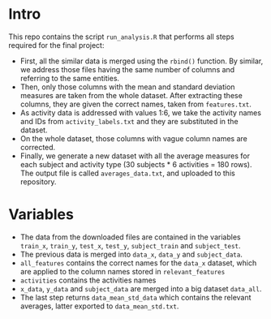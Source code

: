 # Intro

This repo contains the script `run_analysis.R` that performs all steps required for the final project:

* First, all the similar data is merged using the `rbind()` function. By similar, we address those files having the same number of columns and referring to the same entities.
* Then, only those columns with the mean and standard deviation measures are taken from the whole dataset. After extracting these columns, they are given the correct names, taken from `features.txt`.
* As activity data is addressed with values 1:6, we take the activity names and IDs from `activity_labels.txt` and they are substituted in the dataset.
* On the whole dataset, those columns with vague column names are corrected.
* Finally, we generate a new dataset with all the average measures for each subject and activity type (30 subjects * 6 activities = 180 rows). The output file is called `averages_data.txt`, and uploaded to this repository.

# Variables

* The data from the downloaded files are contained in the variables `train_x`, `train_y`, `test_x`, `test_y`, `subject_train` and `subject_test`.
* The previous data is merged into `data_x`, `data_y` and `subject_data`. 
* `all_features` contains the correct names for the `data_x` dataset, which are applied to the column names stored in `relevant_features`
* `activities` contains the activities names
* `x_data`, `y_data` and `subject_data` are merged into a big dataset `data_all`.
* The last step returns `data_mean_std_data` which contains the relevant averages, latter exported to `data_mean_std.txt`.